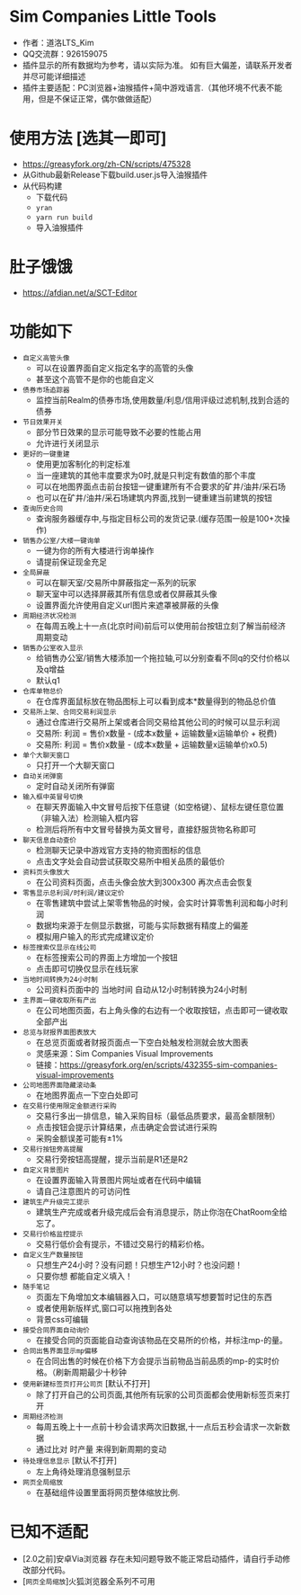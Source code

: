 # Sim Companies Little Tools
 - 作者：道洛LTS_Kim
 - QQ交流群：926159075 
 - 插件显示的所有数据均为参考，请以实际为准。 如有巨大偏差，请联系开发者并尽可能详细描述
 - 插件主要适配：PC浏览器+油猴插件+简中游戏语言.（其他环境不代表不能用，但是不保证正常，偶尔做做适配）

# 使用方法 [选其一即可]
- https://greasyfork.org/zh-CN/scripts/475328
- 从Github最新Release下载build.user.js导入油猴插件
- 从代码构建 
  - 下载代码
  - `yran`
  - `yarn run build`
  - 导入油猴插件

# 肚子饿饿
- https://afdian.net/a/SCT-Editor

# 功能如下
- `自定义高管头像`
  - 可以在设置界面自定义指定名字的高管的头像
  - 甚至这个高管不是你的也能自定义
- `债券市场追踪器`
  - 监控当前Realm的债券市场,使用数量/利息/信用评级过滤机制,找到合适的债券
- `节日效果开关`
  - 部分节日效果的显示可能导致不必要的性能占用
  - 允许进行关闭显示
- `更好的一键重建`
  - 使用更加客制化的判定标准
  - 当一座建筑的其他丰度要求为0时,就是只判定有数值的那个丰度
  - 可以在地图界面点击前台按钮一键重建所有不合要求的矿井/油井/采石场
  - 也可以在矿井/油井/采石场建筑内界面,找到一键重建当前建筑的按钮 
- `查询历史合同`
  - 查询服务器缓存中,与指定目标公司的发货记录.(缓存范围一般是100+次操作)
- `销售办公室/大楼一键询单`
  - 一键为你的所有大楼进行询单操作
  - 请提前保证现金充足
- `全局屏蔽`
  - 可以在聊天室/交易所中屏蔽指定一系列的玩家
  - 聊天室中可以选择屏蔽其所有信息或者仅屏蔽其头像
  - 设置界面允许使用自定义url图片来遮罩被屏蔽的头像
- `周期经济状况检测`
  - 在每周五晚上十一点(北京时间)前后可以使用前台按钮立刻了解当前经济周期变动
- `销售办公室收入显示`
  - 给销售办公室/销售大楼添加一个拖拉轴,可以分别查看不同q的交付价格以及q增益
  - 默认q1
- `仓库单物总价`
  - 在仓库界面鼠标放在物品图标上可以看到成本*数量得到的物品总价值
- `交易所上架、合同交易利润显示`
  - 通过仓库进行交易所上架或者合同交易给其他公司的时候可以显示利润
  - 交易所: 利润 = 售价x数量 - (成本x数量 + 运输数量x运输单价 + 税费)
  - 交易所: 利润 = 售价x数量 - (成本x数量 + 运输数量x运输单价x0.5)
- `单个大聊天窗口`
  - 只打开一个大聊天窗口
- `自动关闭弹窗`
  - 定时自动关闭所有弹窗
- `输入框中英冒号切换`
  - 在聊天界面输入中文冒号后按下任意键（如空格键）、鼠标左键任意位置（非输入法）检测输入框内容
  - 检测后将所有中文冒号替换为英文冒号，直接舒服货物名称即可
- `聊天信息自动查价`
  - 检测聊天记录中游戏官方支持的物资图标的信息
  - 点击文字处会自动尝试获取交易所中相关品质的最低价
- `资料页头像放大`
  - 在公司资料页面，点击头像会放大到300x300 再次点击会恢复
- `零售显示总利润/时利润/建议定价`
  - 在零售建筑中尝试上架零售物品的时候，会实时计算零售利润和每小时利润
  - 数据均来源于左侧显示数据，可能与实际数据有精度上的偏差
  - 模拟用户输入的形式完成建议定价
- `标签搜索仅显示在线公司`
  - 在标签搜索公司的界面上方增加一个按钮
  - 点击即可切换仅显示在线玩家
- `当地时间转换为24小时制`
  - 公司资料页面中的 当地时间 自动从12小时制转换为24小时制
- `主界面一键收取所有产出`
  - 在公司地图页面，右上角头像的右边有一个收取按钮，点击即可一键收取全部产出
- `总览与财报界面图表放大`
  - 在总览页面或者财报页面点一下空白处触发检测就会放大图表
  - 灵感来源：Sim Companies Visual Improvements
  - 链接：https://greasyfork.org/en/scripts/432355-sim-companies-visual-improvements
- `公司地图界面隐藏滚动条`
  - 在地图界面点一下空白处即可
- `在交易行使用限定金额进行采购`
  - 交易行多出一排信息，输入采购目标（最低品质要求，最高金额限制）
  - 点击按钮会提示计算结果，点击确定会尝试进行采购
  - 采购金额误差可能有±1%
- `交易行按钮旁高提醒`
  - 交易行旁按钮高提醒，提示当前是R1还是R2
- `自定义背景图片`
  - 在设置界面输入背景图片网址或者在代码中编辑 
  - 请自己注意图片的可访问性
- `建筑生产升级完工提示`
  - 建筑生产完成或者升级完成后会有消息提示，防止你泡在ChatRoom全给忘了。
- `交易行价格监控提示`
  - 交易行低价会有提示，不错过交易行的精彩价格。
- `自定义生产数量按钮`
  - 只想生产24小时？没有问题！只想生产12小时？也没问题！
  - 只要你想 都能自定义填入！
- `随手笔记`
  - 页面左下角增加文本编辑器入口，可以随意填写想要暂时记住的东西
  - 或者使用新版样式,窗口可以拖拽到各处
  - 背景css可编辑
- `接受合同界面自动询价`
  - 在接受合同的页面能自动查询该物品在交易所的价格，并标注mp-的量。
- `合同出售界面显示mp偏移`
  - 在合同出售的时候在价格下方会提示当前物品当前品质的mp-的实时价格。（刷新周期最少十秒钟
- `使用新建标签页打开公司页` [默认不打开]
  - 除了打开自己的公司页面,其他所有玩家的公司页面都会使用新标签页来打开
- `周期经济检测`
  - 每周五晚上十一点前十秒会请求两次旧数据,十一点后五秒会请求一次新数据
  - 通过比对 时产量 来得到新周期的变动
- `待处理信息显示` [默认不打开]
  - 左上角待处理消息强制显示
- `网页全局缩放` 
  - 在基础组件设置里面将网页整体缩放比例.

# 已知不适配 
- [2.0之前]安卓Via浏览器 存在未知问题导致不能正常启动插件，请自行手动修改部分代码。
- [`网页全局缩放`]火狐浏览器全系列不可用